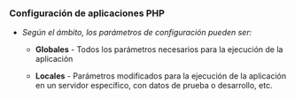 ### Configuración de aplicaciones PHP

* *Según el ámbito, los parámetros de configuración pueden ser:*

	* **Globales**	- Todos los parámetros necesarios para la ejecución de la aplicación

	* **Locales**	- Parámetros modificados para la ejecución de la aplicación en un
	servidor específico, con datos de prueba o desarrollo, etc. 